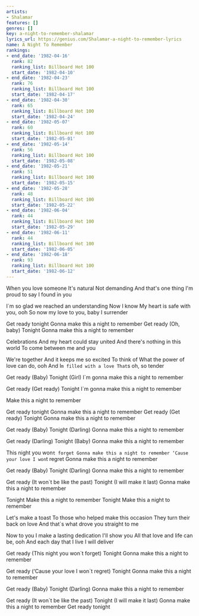 ```yaml
---
artists:
- Shalamar
features: []
genres: []
key: a-night-to-remember-shalamar
lyrics_url: https://genius.com/Shalamar-a-night-to-remember-lyrics
name: A Night To Remember
rankings:
- end_date: '1982-04-16'
  rank: 82
  ranking_list: Billboard Hot 100
  start_date: '1982-04-10'
- end_date: '1982-04-23'
  rank: 76
  ranking_list: Billboard Hot 100
  start_date: '1982-04-17'
- end_date: '1982-04-30'
  rank: 65
  ranking_list: Billboard Hot 100
  start_date: '1982-04-24'
- end_date: '1982-05-07'
  rank: 60
  ranking_list: Billboard Hot 100
  start_date: '1982-05-01'
- end_date: '1982-05-14'
  rank: 56
  ranking_list: Billboard Hot 100
  start_date: '1982-05-08'
- end_date: '1982-05-21'
  rank: 51
  ranking_list: Billboard Hot 100
  start_date: '1982-05-15'
- end_date: '1982-05-28'
  rank: 48
  ranking_list: Billboard Hot 100
  start_date: '1982-05-22'
- end_date: '1982-06-04'
  rank: 44
  ranking_list: Billboard Hot 100
  start_date: '1982-05-29'
- end_date: '1982-06-11'
  rank: 44
  ranking_list: Billboard Hot 100
  start_date: '1982-06-05'
- end_date: '1982-06-18'
  rank: 93
  ranking_list: Billboard Hot 100
  start_date: '1982-06-12'
---
```

When you love someone
It's natural
Not demanding
And that's one thing
I'm proud to say I found in you

I`m so glad we reached an understanding
Now I know
My heart is safe with you, ooh
So now my love to you, baby
I surrender


Get ready tonight
Gonna make this a night to remember
Get ready
(Oh, baby)
Tonight
Gonna make this a night to remember


Celebrations
And my heart could stay united
And there's nothing in this world
To come between me and you

We're together
And it keeps me so excited
To think of
What the power of love can do, ooh
And I`m filled with a love
That`s oh, so tender


Get ready
(Baby)
Tonight
(Girl)
I`m gonna make this a night to remember

Get ready
(Get ready)
Tonight
I`m gonna make this a night to remember

Make this a night to remember

Get ready tonight
Gonna make this a night to remember
Get ready
(Get ready)
Tonight
Gonna make this a night to remember

Get ready
(Baby)
Tonight
(Darling)
Gonna make this a night to remember

Get ready
(Darling)
Tonight
(Baby)
Gonna make this a night to remember

This night you won`t forget
Gonna make this a night to remember
‘Cause your love I won`t regret
Gonna make this a night to remember

Get ready
(Baby)
Tonight
(Darling)
Gonna make this a night to remember

Get ready
(It won`t be like the past)
Tonight
(I will make it last)
Gonna make this a night to remember

Tonight
Make this a night to remember
Tonight
Make this a night to remember


Let's make a toast
To those who helped make this occasion
They turn their back on love
And that`s what drove you straight to me

Now to you I make a lasting dedication
I'll show you
All that love and life can be, ooh
And each day that I live
I will deliver


Get ready
(This night you won`t forget)
Tonight
Gonna make this a night to remember

Get ready
(‘Cause your love I won`t regret)
Tonight
Gonna make this a night to remember

Get ready
(Baby)
Tonight
(Darling)
Gonna make this a night to remember

Get ready
(It won`t be like the past)
Tonight
(I will make it last)
Gonna make this a night to remember
Get ready tonight
